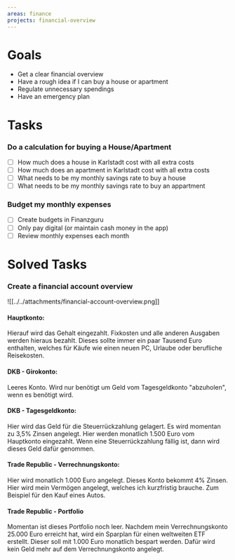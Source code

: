 ```yaml
---
areas: finance
projects: financial-overview
---
```

# Goals

- Get a clear financial overview
- Have a rough idea if I can buy a house or apartment
- Regulate unnecessary spendings
- Have an emergency plan

# Tasks

### Do a calculation for buying a House/Apartment 
- [ ] How much does a house in Karlstadt cost with all extra costs
- [ ] How much does an apartment in Karlstadt cost with all extra costs
- [ ] What needs to be my monthly savings rate to buy a house
- [ ] What needs to be my monthly savings rate to buy an appartment

### Budget my monthly expenses
- [ ] Create budgets in Finanzguru
- [ ] Only pay digital (or maintain cash money in the app)
- [ ] Review monthly expenses each month

# Solved Tasks
### Create a financial account overview 

![[../../attachments/financial-account-overview.png]]
#### Hauptkonto:
Hierauf wird das Gehalt eingezahlt.
Fixkosten und alle anderen Ausgaben werden hieraus bezahlt.
Dieses sollte immer ein paar Tausend Euro enthalten, welches für Käufe wie einen neuen PC, Urlaube oder berufliche Reisekosten.

#### DKB - Girokonto:
Leeres Konto. 
Wird nur benötigt um Geld vom Tagesgeldkonto "abzuholen", wenn es benötigt wird.

#### DKB - Tagesgeldkonto:
Hier wird das Geld für die Steuerrückzahlung gelagert.
Es wird momentan zu 3,5% Zinsen angelegt.
Hier werden monatlich 1.500 Euro vom Hauptkonto eingezahlt.
Wenn eine Steuerrückzahlung fällig ist, dann wird dieses Geld dafür genommen.

#### Trade Republic - Verrechnungskonto:
Hier wird monatlich 1.000 Euro angelegt.
Dieses Konto bekommt 4% Zinsen.
Hier wird mein Vermögen angelegt, welches ich kurzfristig brauche.
Zum Beispiel für den Kauf eines Autos.

#### Trade Republic - Portfolio
Momentan ist dieses Portfolio noch leer.
Nachdem mein Verrechnungskonto 25.000 Euro erreicht hat, wird ein Sparplan für einen weltweiten ETF erstellt.
Dieser soll mit 1.000 Euro monatlich bespart werden. Dafür wird kein Geld mehr auf dem Verrechnungskonto angelegt.
